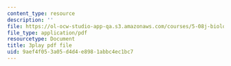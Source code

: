 ```yaml
---
content_type: resource
description: ''
file: https://ol-ocw-studio-app-qa.s3.amazonaws.com/courses/5-08j-biological-chemistry-ii-spring-2016/9aef4f053a05d4d4e8981abbc4ec1bc7_Dz8G2XoPrkM.pdf
file_type: application/pdf
resourcetype: Document
title: 3play pdf file
uid: 9aef4f05-3a05-d4d4-e898-1abbc4ec1bc7
---
```

